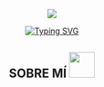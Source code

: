 <p align="center">
<img src="https://i.pinimg.com/originals/87/f3/f1/87f3f1425b217691da645e97dbb50d55.gif" width="">
</p>

<div align="center">

[![Typing SVG](https://readme-typing-svg.demolab.com?font=Fira+Code&weight=900&pause=1000&color=FF0000&background=7F53FF00&width=485&height=60&lines=BIENVENIDO+A+MI+REPOSITORIO+%F0%9F%92%BB;MI+NOMBRE+ES+ESTEBAN;ESTUDIANTE+DE+COMPUTACI%C3%93N+E+INFORM%C3%81TICA)](https://git.io/typing-svg)

</div>

<h2 align="center">SOBRE MÍ <img src="https://i.ytimg.com/vi/1HMe8dnskmI/maxresdefault.jpg" width="45"> </h2>

